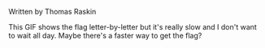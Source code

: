 Written by Thomas Raskin

This GIF shows the flag letter-by-letter but it's really slow and I don't want to wait all day. Maybe there's a faster way to get the flag?
